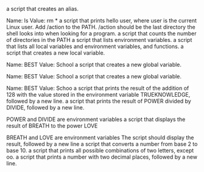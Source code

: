 a script that creates an alias.

Name: ls
Value: rm *
a script that prints hello user, where user is the current Linux user.
Add /action to the PATH. /action should be the last directory the shell looks into when looking for a program.
a script that counts the number of directories in the PATH
a script that lists environment variables.
a script that lists all local variables and environment variables, and functions.
a script that creates a new local variable.

Name: BEST
Value: School
a script that creates a new global variable.

Name: BEST
Value: School
 a script that creates a new global variable.

Name: BEST
Value: Schoo
a script that prints the result of the addition of 128 with the value stored in the environment variable TRUEKNOWLEDGE, followed by a new line.
a script that prints the result of POWER divided by DIVIDE, followed by a new line.

POWER and DIVIDE are environment variables
a script that displays the result of BREATH to the power LOVE

BREATH and LOVE are environment variables
The script should display the result, followed by a new line
a script that converts a number from base 2 to base 10.
a script that prints all possible combinations of two letters, except oo.
a script that prints a number with two decimal places, followed by a new line.
